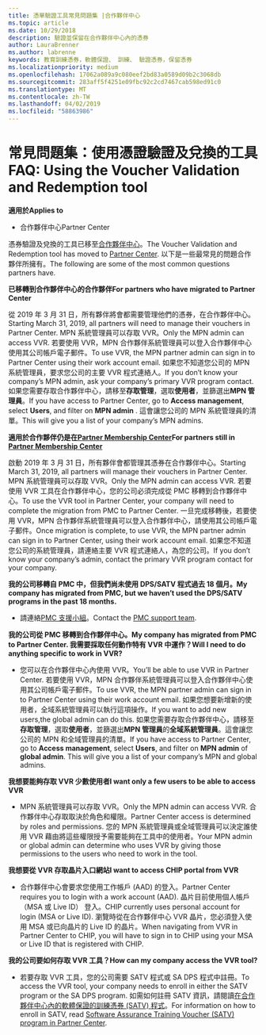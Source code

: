 ```yaml
---
title: 憑單驗證工具常見問題集 |合作夥伴中心
ms.topic: article
ms.date: 10/29/2018
description: 驗證並保留在合作夥伴中心內的憑券
author: LauraBrenner
ms.author: labrenne
keywords: 教育訓練憑券，軟體保證、 訓練、 驗證憑券，保留憑券
ms.localizationpriority: medium
ms.openlocfilehash: 17062a089a9c080eef2bd83a0589d09b2c3068db
ms.sourcegitcommit: 283aff5f4251e09fbc92c2cd7467cab598ed91c0
ms.translationtype: MT
ms.contentlocale: zh-TW
ms.lasthandoff: 04/02/2019
ms.locfileid: "58863986"
---
```

# <a name="faq-using-the-voucher-validation-and-redemption-tool"></a><span data-ttu-id="055ee-104">常見問題集：使用憑證驗證及兌換的工具</span><span class="sxs-lookup"><span data-stu-id="055ee-104">FAQ: Using the Voucher Validation and Redemption tool</span></span> 

**<span data-ttu-id="055ee-105">適用於</span><span class="sxs-lookup"><span data-stu-id="055ee-105">Applies to</span></span>**

- <span data-ttu-id="055ee-106">合作夥伴中心</span><span class="sxs-lookup"><span data-stu-id="055ee-106">Partner Center</span></span>

<span data-ttu-id="055ee-107">憑券驗證及兌換的工具已移至[合作夥伴中心](https://partner.microsoft.com/en-us/pcv/dashboard/overview)。</span><span class="sxs-lookup"><span data-stu-id="055ee-107">The Voucher Validation and Redemption tool has moved to [Partner Center](https://partner.microsoft.com/en-us/pcv/dashboard/overview).</span></span> <span data-ttu-id="055ee-108">以下是一些最常見的問題合作夥伴所擁有。</span><span class="sxs-lookup"><span data-stu-id="055ee-108">The following are some of the most common questions partners have.</span></span> 

**<span data-ttu-id="055ee-109">已移轉到合作夥伴中心的合作夥伴</span><span class="sxs-lookup"><span data-stu-id="055ee-109">For partners who have migrated to Partner Center</span></span>**

 <span data-ttu-id="055ee-110">從 2019 年 3 月 31 日，所有夥伴將會都需要管理他們的憑券，在合作夥伴中心。</span><span class="sxs-lookup"><span data-stu-id="055ee-110">Starting March 31, 2019, all partners will need to manage their vouchers in Partner Center.</span></span> <span data-ttu-id="055ee-111">MPN 系統管理員可以存取 VVR。</span><span class="sxs-lookup"><span data-stu-id="055ee-111">Only the MPN admin can access VVR.</span></span> <span data-ttu-id="055ee-112">若要使用 VVR，MPN 合作夥伴系統管理員可以登入合作夥伴中心使用其公司帳戶電子郵件。</span><span class="sxs-lookup"><span data-stu-id="055ee-112">To use VVR, the MPN partner admin can sign in to Partner Center using their work account email.</span></span> <span data-ttu-id="055ee-113">如果您不知道您公司的 MPN 系統管理員，要求您公司的主要 VVR 程式連絡人。</span><span class="sxs-lookup"><span data-stu-id="055ee-113">If you don’t know your company’s MPN admin, ask your company’s primary VVR program contact.</span></span>  <span data-ttu-id="055ee-114">如果您需要存取合作夥伴中心，請移至**存取管理**，選取**使用者**，並篩選出**MPN 管理員**。</span><span class="sxs-lookup"><span data-stu-id="055ee-114">If you have access to Partner Center, go to **Access management**, select **Users**, and filter on **MPN admin** .</span></span> <span data-ttu-id="055ee-115">這會讓您公司的 MPN 系統管理員的清單。</span><span class="sxs-lookup"><span data-stu-id="055ee-115">This will give you a list of your company’s MPN admins.</span></span>  

**<span data-ttu-id="055ee-116">適用於合作夥伴仍是在[Partner Membership Center](https://partner.microsoft.com/)</span><span class="sxs-lookup"><span data-stu-id="055ee-116">For partners still in [Partner Membership Center](https://partner.microsoft.com/)</span></span>**

<span data-ttu-id="055ee-117">啟動 2019 年 3 月 31 日，所有夥伴會都管理其憑券在合作夥伴中心。</span><span class="sxs-lookup"><span data-stu-id="055ee-117">Starting March 31, 2019, all partners will manage their vouchers in Partner Center.</span></span> <span data-ttu-id="055ee-118">MPN 系統管理員可以存取 VVR。</span><span class="sxs-lookup"><span data-stu-id="055ee-118">Only the MPN admin can access VVR.</span></span> <span data-ttu-id="055ee-119">若要使用 VVR 工具在合作夥伴中心，您的公司必須完成從 PMC 移轉到合作夥伴中心。</span><span class="sxs-lookup"><span data-stu-id="055ee-119">To use the VVR tool in Partner Center, your company will need to complete the migration from PMC to Partner Center.</span></span> <span data-ttu-id="055ee-120">一旦完成移轉後，若要使用 VVR，MPN 合作夥伴系統管理員可以登入合作夥伴中心，請使用其公司帳戶電子郵件。</span><span class="sxs-lookup"><span data-stu-id="055ee-120">Once migration is complete, to use VVR, the MPN partner admin can sign in to Partner Center, using their work account email.</span></span> <span data-ttu-id="055ee-121">如果您不知道您公司的系統管理員，請連絡主要 VVR 程式連絡人，為您的公司。</span><span class="sxs-lookup"><span data-stu-id="055ee-121">If you don’t know your company’s admin, contact the primary VVR program contact for your company.</span></span>  


**<span data-ttu-id="055ee-122">我的公司移轉自 PMC 中，但我們尚未使用 DPS/SATV 程式過去 18 個月。</span><span class="sxs-lookup"><span data-stu-id="055ee-122">My company has migrated from PMC, but we haven’t used the DPS/SATV programs in the past 18 months.</span></span>**

- <span data-ttu-id="055ee-123">請連絡[PMC 支援小組](mailto:proghelp@microsoft.com)。</span><span class="sxs-lookup"><span data-stu-id="055ee-123">Contact the [PMC support team](mailto:proghelp@microsoft.com).</span></span> 


**<span data-ttu-id="055ee-124">我的公司從 PMC 移轉到合作夥伴中心。</span><span class="sxs-lookup"><span data-stu-id="055ee-124">My company has migrated from PMC to Partner Center.</span></span> <span data-ttu-id="055ee-125">我需要採取任何動作特有 VVR 中運作？</span><span class="sxs-lookup"><span data-stu-id="055ee-125">Will I need to do anything specific to work in VVR?</span></span>** 

- <span data-ttu-id="055ee-126">您可以在合作夥伴中心內使用 VVR。</span><span class="sxs-lookup"><span data-stu-id="055ee-126">You’ll be able to use VVR in Partner Center.</span></span>  <span data-ttu-id="055ee-127">若要使用 VVR，MPN 合作夥伴系統管理員可以登入合作夥伴中心使用其公司帳戶電子郵件。</span><span class="sxs-lookup"><span data-stu-id="055ee-127">To use VVR, the MPN partner admin can sign in to Partner Center using their work account email.</span></span> <span data-ttu-id="055ee-128">如果您想要新增新的使用者，全域系統管理員可以執行這項操作。</span><span class="sxs-lookup"><span data-stu-id="055ee-128">If you want to add new users,the global admin can do this.</span></span> <span data-ttu-id="055ee-129">如果您需要存取合作夥伴中心，請移至**存取管理**，選取**使用者**，並篩選出**MPN 管理員**的**全域系統管理員**。這會讓您公司的 MPN 和全域管理員的清單。</span><span class="sxs-lookup"><span data-stu-id="055ee-129">If you have access to Partner Center, go to **Access management**, select **Users**, and filter on **MPN admin** of **global admin**. This will give you a list of your company’s MPN and global admins.</span></span>  

**<span data-ttu-id="055ee-130">我想要能夠存取 VVR 少數使用者</span><span class="sxs-lookup"><span data-stu-id="055ee-130">I want only a few users to be able to access VVR</span></span>**

- <span data-ttu-id="055ee-131">MPN 系統管理員可以存取 VVR。</span><span class="sxs-lookup"><span data-stu-id="055ee-131">Only the MPN admin can access VVR.</span></span> <span data-ttu-id="055ee-132">合作夥伴中心存取取決於角色和權限。</span><span class="sxs-lookup"><span data-stu-id="055ee-132">Partner Center access is determined by roles and permissions.</span></span> <span data-ttu-id="055ee-133">您的 MPN 系統管理員或全域管理員可以決定誰使用 VVR 藉由將這些權限授予需要能夠在工具中的使用者。</span><span class="sxs-lookup"><span data-stu-id="055ee-133">Your MPN admin or global admin can determine who uses VVR by giving those permissions to the users who need to work in the tool.</span></span>

**<span data-ttu-id="055ee-134">我想要從 VVR 存取晶片入口網站</span><span class="sxs-lookup"><span data-stu-id="055ee-134">I want to access CHIP portal from VVR</span></span>**

- <span data-ttu-id="055ee-135">合作夥伴中心會要求您使用工作帳戶 (AAD) 的登入。</span><span class="sxs-lookup"><span data-stu-id="055ee-135">Partner Center requires you to login with a work account (AAD).</span></span>  <span data-ttu-id="055ee-136">晶片目前使用個人帳戶 （MSA 或 Live ID） 登入。</span><span class="sxs-lookup"><span data-stu-id="055ee-136">CHIP currently uses personal account for login (MSA or Live ID).</span></span>  <span data-ttu-id="055ee-137">瀏覽時從在合作夥伴中心 VVR 晶片，您必須登入使用 MSA 或已向晶片的 Live ID 的晶片。</span><span class="sxs-lookup"><span data-stu-id="055ee-137">When navigating from VVR in Partner Center to CHIP, you will have to sign in to CHIP using your MSA or Live ID that is registered with CHIP.</span></span>

**<span data-ttu-id="055ee-138">我的公司要如何存取 VVR 工具？</span><span class="sxs-lookup"><span data-stu-id="055ee-138">How can my company access the VVR tool?</span></span>**

- <span data-ttu-id="055ee-139">若要存取 VVR 工具，您的公司需要 SATV 程式或 SA DPS 程式中註冊。</span><span class="sxs-lookup"><span data-stu-id="055ee-139">To access the VVR tool, your company needs to enroll in either the SATV program or the SA DPS program.</span></span>
<span data-ttu-id="055ee-140">如需如何註冊 SATV 資訊，請閱讀[在合作夥伴中心內的軟體保證的訓練憑券 (SATV) 程式](software-assurance-satv.md)。</span><span class="sxs-lookup"><span data-stu-id="055ee-140">For information on how to enroll in SATV, read [Software Assurance Training Voucher (SATV) program in Partner Center](software-assurance-satv.md).</span></span>
 <!--
For information on how to enroll in Software Assurance DPS programs, read [Software Assurance programs in Partner Center](software-assurance-dps.md).-->